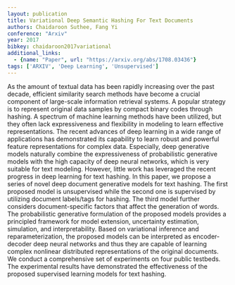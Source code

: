 ```yaml
---
layout: publication
title: Variational Deep Semantic Hashing For Text Documents
authors: Chaidaroon Suthee, Fang Yi
conference: "Arxiv"
year: 2017
bibkey: chaidaroon2017variational
additional_links:
  - {name: "Paper", url: "https://arxiv.org/abs/1708.03436"}
tags: ['ARXIV', 'Deep Learning', 'Unsupervised']
---
```

<p>As the amount of textual data has been rapidly increasing over the
past decade, efficient similarity search methods have become a crucial
component of large-scale information retrieval systems. A popular
strategy is to represent original data samples by compact binary codes
through hashing. A spectrum of machine learning methods have been
utilized, but they often lack expressiveness and flexibility in modeling
to learn effective representations. The recent advances of deep learning
in a wide range of applications has demonstrated its capability to learn
robust and powerful feature representations for complex data.
Especially, deep generative models naturally combine the expressiveness
of probabilistic generative models with the high capacity of deep neural
networks, which is very suitable for text modeling. However, little work
has leveraged the recent progress in deep learning for text hashing. In
this paper, we propose a series of novel deep document generative models
for text hashing. The first proposed model is unsupervised while the
second one is supervised by utilizing document labels/tags for hashing.
The third model further considers document-specific factors that affect
the generation of words. The probabilistic generative formulation of the
proposed models provides a principled framework for model extension,
uncertainty estimation, simulation, and interpretability. Based on
variational inference and reparameterization, the proposed models can be
interpreted as encoder-decoder deep neural networks and thus they are
capable of learning complex nonlinear distributed representations of the
original documents. We conduct a comprehensive set of experiments on
four public testbeds. The experimental results have demonstrated the
effectiveness of the proposed supervised learning models for text
hashing.</p>
